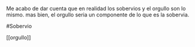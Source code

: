 Me acabo de dar cuenta que en realidad los sobervios y el orgullo son lo mismo. mas bien, el orgullo seria un componente de lo que es la sobervia.

#Sobervio 

[[orgullo]]